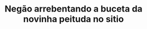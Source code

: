 ---
layout: post
title: Negão arrebentando a buceta da novinha peituda no sitio
thumb: negao-arrebentando-a-buceta-da-novinha-peituda-no-sitio
duration: "08:08"
permalink: /:title
video: https://www.xvideos.com/embedframe/68715609
categories: blonde, interracial, creampie, blowjob, riding, doggystyle, amateur, oil, masturbation, big-ass, indian, big-tits, big-cock, bbc
---